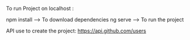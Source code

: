 To run Project on localhost : 

npm install  --> To download dependencies
ng serve --> To run the project


API use to create the project: https://api.github.com/users


